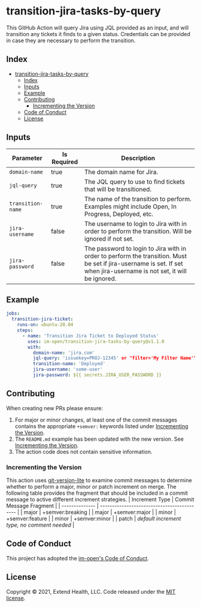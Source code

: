 # transition-jira-tasks-by-query

This GitHub Action will query Jira using JQL provided as an input, and will transition any tickets it finds to a given status. Credentials can be provided in case they are necessary to perform the transition.

## Index

- [transition-jira-tasks-by-query](#transition-jira-tasks-by-query)
  - [Index](#index)
  - [Inputs](#inputs)
  - [Example](#example)
  - [Contributing](#contributing)
    - [Incrementing the Version](#incrementing-the-version)
  - [Code of Conduct](#code-of-conduct)
  - [License](#license)
      

## Inputs
| Parameter         | Is Required | Description                                                                                                                                                           |
| ----------------- | ----------- | --------------------------------------------------------------------------------------------------------------------------------------------------------------------- |
| `domain-name`     | true        | The domain name for Jira.                                                                                                                                             |
| `jql-query`       | true        | The JQL query to use to find tickets that will be transitioned.                                                                                                       |
| `transition-name` | true        | The name of the transition to perform. Examples might include Open, In Progress, Deployed, etc.                                                                       |
| `jira-username`   | false       | The username to login to Jira with in order to perform the transition. Will be ignored if not set.                                                                    |
| `jira-password`   | false       | The password to login to Jira with in order to perform the transition. Must be set if jira-username is set. If set when jira-username is not set, it will be ignored. |

## Example

```yml
jobs:
  transition-jira-ticket:
    runs-on: ubuntu-20.04
    steps:
      - name: 'Transition Jira Ticket to Deployed Status'
        uses: im-open/transition-jira-tasks-by-query@v1.1.0
        with:
          domain-name: 'jira.com'
          jql-query: 'issuekey=PROJ-12345' or "filter='My Filter Name'"
          transition-name: 'Deployed'
          jira-username: 'some-user'
          jira-password: ${{ secrets.JIRA_USER_PASSWORD }}
```

## Contributing

When creating new PRs please ensure:
1. For major or minor changes, at least one of the commit messages contains the appropriate `+semver:` keywords listed under [Incrementing the Version](#incrementing-the-version).
2. The `README.md` example has been updated with the new version.  See [Incrementing the Version](#incrementing-the-version).
3. The action code does not contain sensitive information.

### Incrementing the Version

This action uses [git-version-lite] to examine commit messages to determine whether to perform a major, minor or patch increment on merge.  The following table provides the fragment that should be included in a commit message to active different increment strategies.
| Increment Type | Commit Message Fragment                     |
| -------------- | ------------------------------------------- |
| major          | +semver:breaking                            |
| major          | +semver:major                               |
| minor          | +semver:feature                             |
| minor          | +semver:minor                               |
| patch          | *default increment type, no comment needed* |

## Code of Conduct

This project has adopted the [im-open's Code of Conduct](https://github.com/im-open/.github/blob/master/CODE_OF_CONDUCT.md).

## License

Copyright &copy; 2021, Extend Health, LLC. Code released under the [MIT license](LICENSE).

[git-version-lite]: https://github.com/im-open/git-version-lite
